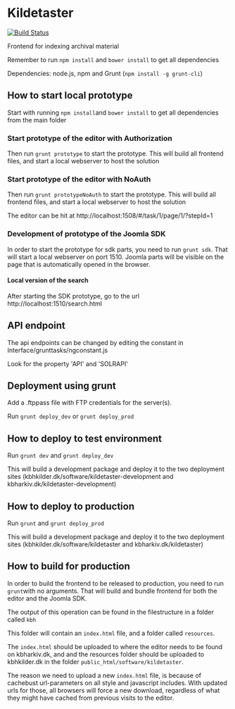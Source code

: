 # Kildetaster

[![Build Status](https://travis-ci.org/CopenhagenCityArchives/Kildetaster.svg?branch=master)](https://travis-ci.org/CopenhagenCityArchives/Kildetaster)

Frontend for indexing archival material

Remember to run `npm install` and `bower install` to get all dependencies

Dependencies: node.js, npm and Grunt (`npm install -g grunt-cli`)

## How to start local prototype

Start with running `npm install`and `bower install` to get all dependencies from the main folder

### Start prototype of the editor with Authorization

Then run `grunt prototype` to start the prototype. This will build all frontend files, and start a local webserver to host the solution

### Start prototype of the editor with NoAuth

Then run `grunt prototypeNoAuth` to start the prototype. This will build all frontend files, and start a local webserver to host the solution

The editor can be hit at http://localhost:1508/#/task/1/page/1/?stepId=1

### Development of prototype of the Joomla SDK

In order to start the prototype for sdk parts, you need to run `grunt sdk`. That will start a local webserver on port 1510. Joomla parts will be visible on the page that is automatically opened in the browser.

#### Local version of the search

After starting the SDK prototype, go to the url http://localhost:1510/search.html

## API endpoint
The api endpoints can be changed by editing the constant in Interface/grunttasks/ngconstant.js

Look for the property 'API' and 'SOLRAPI'

## Deployment using grunt

Add a .ftppass file with FTP credentials for the server(s).

Run `grunt deploy_dev` or `grunt deploy_prod`

## How to deploy to test environment
Run `grunt dev` and `grunt deploy_dev`

This will build a development package and deploy it to the two deployment sites (kbhkilder.dk/software/kildetaster-development and kbharkiv.dk/kildetaster-development)

## How to deploy to production
Run `grunt` and `grunt deploy_prod`

This will build a development package and deploy it to the two deployment sites (kbhkilder.dk/software/kildetaster and kbharkiv.dk/kildetaster)

## How to build for production
In order to build the frontend to be released to production, you need to run `grunt`with no arguments. That will build and bundle frontend for both the editor and the Joomla SDK.

The output of this operation can be found in the filestructure in a folder called `kbh`

This folder will contain an `index.html` file, and a folder called `resources`.

The `index.html` should be uploaded to where the editor needs to be found on kbharkiv.dk, and and the resources folder should be uploaded to kbhkilder.dk in the folder `public_html/software/kildetaster`.

The reason we need to upload a new `index.html` file, is because of cachebust url-parameters on all style and javascript includes. With updated urls for those, all browsers will force a new download, regardless of what they might have cached from previous visits to the editor.
